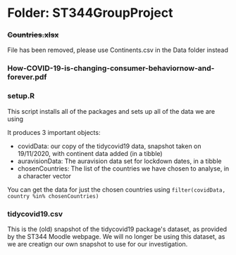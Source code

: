 # Folder: ST344GroupProject

### ~~Countries.xlsx~~
File has been removed, please use Continents.csv in the Data folder instead


### How-COVID-19-is-changing-consumer-behaviornow-and-forever.pdf

### setup.R
This script installs all of the packages and sets up all of the data we are using

It produces 3 important objects:

+ covidData: our copy of the tidycovid19 data, snapshot taken on 19/11/2020, with continent data added (in a tibble)
+ auravisionData: The auravision data set for lockdown dates, in a tibble
+ chosenCountries: The list of the countries we have chosen to analyse, in a character vector

You can get the data for just the chosen countries using `filter(covidData, country %in% chosenCountries)`


### tidycovid19.csv
This is the (old) snapshot of the tidycovid19 package's dataset, as provided by the ST344 Moodle webpage.
We will no longer be using this dataset, as we are creatign our own snapshot to use for our investigation.
